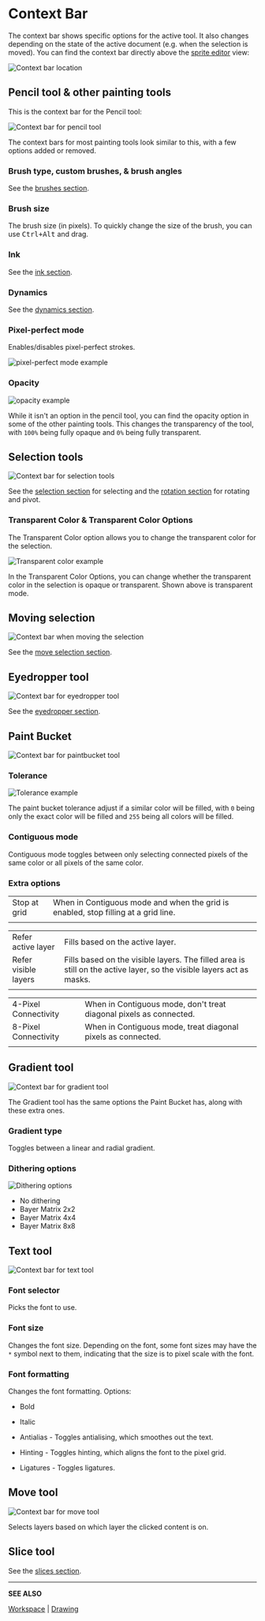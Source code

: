 # Context Bar

The context bar shows specific options for the active tool. It also
changes depending on the state of the active document (e.g. when the selection is moved). You can find the context bar directly above the [sprite editor](sprite-editor.md) view:

![Context bar location](context-bar/contextbar.png)

## Pencil tool & other painting tools

This is the context bar for the Pencil tool:

![Context bar for pencil tool](context-bar/pencil.png)

The context bars for most painting tools look similar to this, with a few options added or removed.

### Brush type, custom brushes, & brush angles

See the [brushes section](brushes.md).

### Brush size 

The brush size (in pixels). To quickly change the size of the brush, you can use <kbd>Ctrl+Alt</kbd> and drag.

### Ink

See the [ink section](ink.md).

### Dynamics

See the [dynamics section](dynamics.md).

### Pixel-perfect mode

Enables/disables pixel-perfect strokes.

![pixel-perfect mode example](context-bar/pixelperfect.png)

### Opacity

![opacity example](context-bar/opacity.png)

While it isn't an option in the pencil tool, you can find the opacity option in some of the other painting tools. This changes the transparency of the tool, with `100%` being fully opaque and `0%` being fully transparent.

## Selection tools

![Context bar for selection tools](context-bar/selection.png)

See the [selection section](selecting.md) for selecting and the [rotation section](rotate.md) for rotating and pivot.

### Transparent Color & Transparent Color Options

The Transparent Color option allows you to change the transparent color for the selection.

![Transparent color example](context-bar/transparent.gif)

In the Transparent Color Options, you can change whether the transparent color in the selection is opaque or transparent. Shown above is transparent mode.

## Moving selection

![Context bar when moving the selection](context-bar/movingselection.png)

See the [move selection section](move-selection.md).

## Eyedropper tool

![Context bar for eyedropper tool](context-bar/eyedropper.png)

See the [eyedropper section](eyedropper.md).

## Paint Bucket

![Context bar for paintbucket tool](context-bar/paintbucket.png)

### Tolerance

![Tolerance example](context-bar/tolerance.gif)

The paint bucket tolerance adjust if a similar color will be filled, with `0` being only the exact color will be filled and `255` being all colors will be filled. 

### Contiguous mode

Contiguous mode toggles between only selecting connected pixels of the same color or all pixels of the same color. 

### Extra options

|||
|-|-|
|Stop at grid| When in Contiguous mode and when the grid is enabled, stop filling at a grid line. 
||

|||
|-|-|
|Refer active layer| Fills based on the active layer.
|Refer visible layers | Fills based on the visible layers. The filled area is still on the active layer, so the visible layers act as masks.
||

|||
|-|-|
|4-Pixel Connectivity| When in Contiguous mode, don't treat diagonal pixels as connected.
|8-Pixel Connectivity| When in Contiguous mode, treat diagonal pixels as connected.
||

## Gradient tool

![Context bar for gradient tool](context-bar/gradient.png)

The Gradient tool has the same options the Paint Bucket has, along with these extra ones.

### Gradient type

Toggles between a linear and radial gradient.

### Dithering options

![Dithering options](context-bar/dithering.png)

- No dithering
- Bayer Matrix 2x2
- Bayer Matrix 4x4
- Bayer Matrix 8x8

## Text tool

![Context bar for text tool](context-bar/text.png)

### Font selector

Picks the font to use.

### Font size

Changes the font size. Depending on the font, some font sizes may have the `*` symbol next to them, indicating that the size is to pixel scale with the font.

### Font formatting

Changes the font formatting. Options:

- Bold
- Italic

- Antialias - Toggles antialising, which smoothes out the text.
- Hinting - Toggles hinting, which aligns the font to the pixel grid.
- Ligatures - Toggles ligatures.

## Move tool

![Context bar for move tool](context-bar/move.png)

Selects layers based on which layer the clicked content is on.

## Slice tool

See the [slices section](slices.md).

---

**SEE ALSO**

[Workspace](workspace.md) |
[Drawing](drawing.md) 